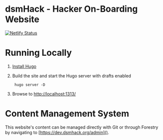 # dsmHack - Hacker On-Boarding Website

[![Netlify Status](https://api.netlify.com/api/v1/badges/badbb5bc-ac64-46b2-b793-526522a4ce1d/deploy-status)](https://app.netlify.com/sites/devdsmhackorg-99201/deploys)

# Running Locally

1. [Install Hugo](https://gohugo.io/getting-started/quick-start/#step-1-install-hugo)

1. Build the site and start the Hugo server with drafts enabled

        hugo server -D

1. Browse to [http://localhost:1313/]()

# Content Management System

This website's content can be managed directly with Git or through Forestry by navigating to [https://dev.dsmhack.org/admin]().
